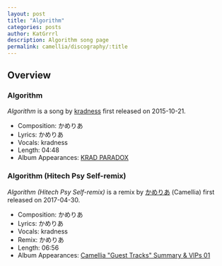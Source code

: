 ```yaml
---
layout: post
title: "Algorithm"
categories: posts
author: KatGrrrl
description: Algorithm song page
permalink: camellia/discography/:title
---
```


## Overview

### Algorithm

*Algorithm* is a song by [kradness](#) first released on 2015-10-21.

* Composition: かめりあ
* Lyrics: かめりあ
* Vocals: kradness
* Length: 04:48
* Album Appearances: [KRAD PARADOX](http://kradness.jp/kradparadox/)

### Algorithm (Hitech Psy Self-remix)

*Algorithm (Hitech Psy Self-remix)* is a remix by [かめりあ](<{% link postsWiki/_posts/2023-12-10-camellia.md %}>) (Camellia) first released on 2017-04-30.

* Composition: かめりあ
* Lyrics: かめりあ
* Vocals: kradness
* Remix: かめりあ
* Length: 06:56
* Album Appearances: [Camellia "Guest Tracks" Summary & VIPs 01](<{% link postsInclude/_posts/camellia/albums/Camellia-Guest-Tracks-Summary-VIPs-01/2023-12-20-Camellia-Guest-Tracks-Summary-VIPs-01.md %}>)

